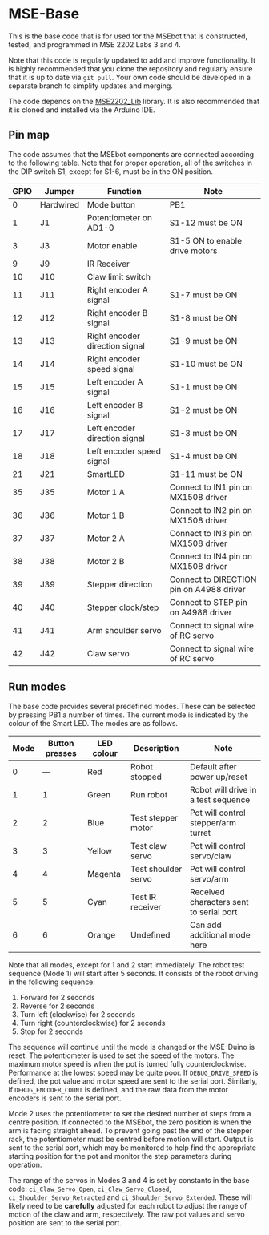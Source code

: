 # MSE-Base

This is the base code that is for used for the MSEbot that is constructed, tested, and programmed in MSE 2202 Labs 3 and 4. 

Note that this code is regularly updated to add and improve functionality. It is highly recommended that you clone the repository and regularly ensure that it is up to date via `git pull`. Your own code should be developed in a separate branch to simplify updates and merging.

The code depends on the [MSE2202_Lib](https://github.com/MSE2202/MSE2202_Lib) library. It is also recommended that it is cloned and installed via the Arduino IDE.

## Pin map

The code assumes that the MSEbot components are connected according to the following table. Note that for proper operation, all of the switches in the DIP switch S1, except for S1-6, must be in the ON position.

| GPIO | Jumper | Function | Note |
|------|------|------|------|
| 0    | Hardwired | Mode button | PB1 |
| 1    | J1  | Potentiometer on AD1-0 | S1-12 must be ON |
| 3    | J3  | Motor enable | S1-5 ON to enable drive motors |
| 9    | J9  | IR Receiver |  |
| 10   | J10 | Claw limit switch | |
| 11   | J11 | Right encoder A signal | S1-7 must be ON |
| 12   | J12 | Right encoder B signal | S1-8 must be ON |
| 13   | J13 | Right encoder direction signal | S1-9 must be ON |
| 14   | J14 | Right encoder speed signal | S1-10 must be ON |
| 15   | J15 | Left encoder A signal | S1-1 must be ON |
| 16   | J16 | Left encoder B signal | S1-2 must be ON |
| 17   | J17 | Left encoder direction signal | S1-3 must be ON |
| 18   | J18 | Left encoder speed signal | S1-4 must be ON |
| 21   | J21 | SmartLED | S1-11 must be ON |
| 35   | J35 | Motor 1 A | Connect to IN1 pin on MX1508 driver |
| 36   | J36 | Motor 1 B | Connect to IN2 pin on MX1508 driver |
| 37   | J37 | Motor 2 A | Connect to IN3 pin on MX1508 driver |
| 38   | J38 | Motor 2 B | Connect to IN4 pin on MX1508 driver |
| 39   | J39 | Stepper direction | Connect to DIRECTION pin on A4988 driver |
| 40   | J40 | Stepper clock/step | Connect to STEP pin on A4988 driver |
| 41   | J41 | Arm shoulder servo | Connect to signal wire of RC servo |
| 42   | J42 | Claw servo | Connect to signal wire of RC servo

## Run modes

The base code provides several predefined modes. These can be selected by pressing PB1 a number of times. The current mode is indicated by the colour of the Smart LED. The modes are as follows.

| Mode | Button presses | LED colour | Description | Note |
|------|------|------|------|------|
| 0 | — | Red | Robot stopped | Default after power up/reset |
| 1 | 1 | Green | Run robot | Robot will drive in a test sequence |
| 2 | 2 | Blue | Test stepper motor | Pot will control stepper/arm turret |
| 3 | 3 | Yellow | Test claw servo | Pot will control servo/claw |
| 4 | 4 | Magenta | Test shoulder servo | Pot will control servo/arm |
| 5 | 5 | Cyan | Test IR receiver | Received characters sent to serial port |
| 6 | 6 | Orange | Undefined | Can add additional mode here |

Note that all modes, except for 1 and 2 start immediately. The robot test sequence (Mode 1) will start after 5 seconds. It consists of the robot driving in the following sequence:

1. Forward for 2 seconds
2. Reverse for 2 seconds
3. Turn left (clockwise) for 2 seconds
4. Turn right (counterclockwise) for 2 seconds
5. Stop for 2 seconds

The sequence will continue until the mode is changed or the MSE-Duino is reset. The potentiometer is used to set the speed of the motors. The maximum motor speed is when the pot is turned fully counterclockwise. Performance at the lowest speed may be quite poor. If `DEBUG_DRIVE_SPEED` is defined, the pot value and motor speed are sent to the serial port. Similarly, if `DEBUG_ENCODER_COUNT` is defined, and the raw data from the motor encoders is sent to the serial port.

Mode 2 uses the potentiometer to set the desired number of steps from a centre position. If connected to the MSEbot, the zero position is when the arm is facing straight ahead. To prevent going past the end of the stepper rack, the potentiometer must be centred before motion will start. Output is sent to the serial port, which may be monitored to help find the appropriate starting position for the pot and monitor the step parameters during operation.

The range of the servos in Modes 3 and 4 is set by constants in the base code: `ci_Claw_Servo_Open`, `ci_Claw_Servo_Closed`, `ci_Shoulder_Servo_Retracted` and `ci_Shoulder_Servo_Extended`. These will likely need to be **carefully** adjusted for each robot to adjust the range of motion of the claw and arm, respectively. The raw pot values and servo position are sent to the serial port.
